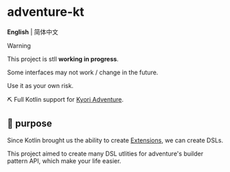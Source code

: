 # adventure-kt

**English** | 简体中文

> [!WARNING]
>
> This project is stll **working in progress**.
>
> Some interfaces may not work / change in the future.
>
> Use it as your own risk.

⛏️ Full Kotlin support for [Kyori Adventure](https://github.com/KyoriPowered/adventure).

## 🤔 purpose

Since Kotlin brought us the ability to create [Extensions](https://kotlinlang.org/docs/extensions.html), we can create DSLs.

This project aimed to create many DSL utlities for adventure's builder pattern API, which make your life easier.
